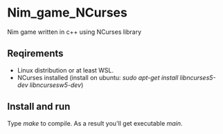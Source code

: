 # Nim_game_NCurses
Nim game written in c++ using NCurses library

## Reqirements
- Linux distribution or at least WSL.
- NCurses installed (install on ubuntu: _sudo apt-get install libncurses5-dev libncursesw5-dev_)

## Install and run
Type _make_ to compile. As a result you'll get executable _main_.
